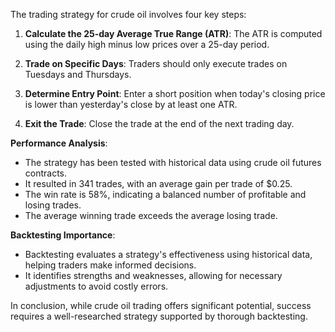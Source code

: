 The trading strategy for crude oil involves four key steps:

1. **Calculate the 25-day Average True Range (ATR)**: The ATR is computed using the daily high minus low prices over a 25-day period.

2. **Trade on Specific Days**: Traders should only execute trades on Tuesdays and Thursdays.

3. **Determine Entry Point**: Enter a short position when today's closing price is lower than yesterday's close by at least one ATR.

4. **Exit the Trade**: Close the trade at the end of the next trading day.

**Performance Analysis**:
- The strategy has been tested with historical data using crude oil futures contracts.
- It resulted in 341 trades, with an average gain per trade of $0.25.
- The win rate is 58%, indicating a balanced number of profitable and losing trades.
- The average winning trade exceeds the average losing trade.

**Backtesting Importance**:
- Backtesting evaluates a strategy's effectiveness using historical data, helping traders make informed decisions.
- It identifies strengths and weaknesses, allowing for necessary adjustments to avoid costly errors.

In conclusion, while crude oil trading offers significant potential, success requires a well-researched strategy supported by thorough backtesting.
